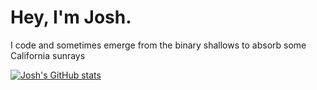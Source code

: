 # Hey, I'm Josh.
I code and sometimes emerge from the binary shallows to absorb some California sunrays

[![Josh's GitHub stats](https://github-readme-stats.vercel.app/api?username=JoshuaJMiller&theme=gotham&hide=prs,contribs&show_icons-true)](https://github.com/anuraghazra/github-readme-stats)
